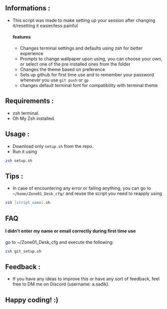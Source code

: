 ## Informations :
   - This script was made to make setting up your session after changing it/resetting it easier/less painful
        ####    features
        + Changes terminal settings and defaults using zsh for better experience
        + Prompts to change wallpaper upon using, you can choose your own, or select one of the pre installed ones from the folder
        + Changes the theme based on preference
        + Sets up github for first time use and to remember your password whenever you use `git push` or `gp`
        + changes default terminal font for compatibility with terminal theme
## Requirements :
- zsh terminal.
- Oh My Zsh installed.

## Usage :
- Download only `setup.sh` from the repo.
- Run it using
```zsh
zsh setup.sh
```

## Tips :
- In case of encountering any error or failing anything, you can go to `~/home/Zone01_Desk_cfg/` and reuse the script you need to reapply using
```zsh
zsh [stript_name].sh
```

## FAQ

#### I didn't enter my name or email correctly during first time use

go to ~/Zone01_Desk_cfg and execute the following:
```zsh
zsh git_setup.sh
```

## Feedback :
- If you have any ideas to improve this or have any sort of feedback, feel free to DM me on Discord (username: a.sadik).

## **Happy coding!** :)